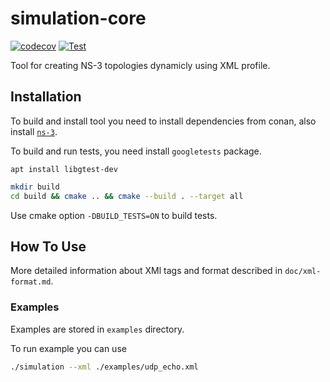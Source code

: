 # simulation-core 
[![codecov](https://codecov.io/github/littlehobbit/simulation-core/graph/badge.svg?token=SJDBDMNCNG)](https://codecov.io/github/littlehobbit/simulation-core)
[![Test](https://github.com/littlehobbit/simulation-core/actions/workflows/test.yml/badge.svg)](https://github.com/littlehobbit/simulation-core/actions/workflows/test.yml)

Tool for creating NS-3 topologies dynamicly using XML profile.

## Installation
To build and install tool you need to install dependencies from conan, also install [`ns-3`](https://gitlab.com/nsnam/ns-3-dev).

To build and run tests, you need install `googletests` package.

```console
apt install libgtest-dev
```

```bash
mkdir build
cd build && cmake .. && cmake --build . --target all
```

Use cmake option `-DBUILD_TESTS=ON` to build tests.

## How To Use
More detailed information about XMl tags and format described in `doc/xml-format.md`.

### Examples
Examples are stored in `examples` directory.

To run example you can use
```bash
./simulation --xml ./examples/udp_echo.xml
```